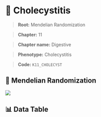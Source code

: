 # 🧪 Cholecystitis

> **Root:** Mendelian Randomization

> **Chapter:** 11  

> **Chapter name:** Digestive

> **Phenotype:** Cholecystitis  

> **Code:** `K11_CHOLECYST`

## 🧬 Mendelian Randomization  

<img src="/MR/Figures/Forward/K11_CHOLECYST.png"/>

## 📊 Data Table

<CsvTableMRF src="/public/MR/Data/Forward/K11_CHOLECYST.csv"/>
